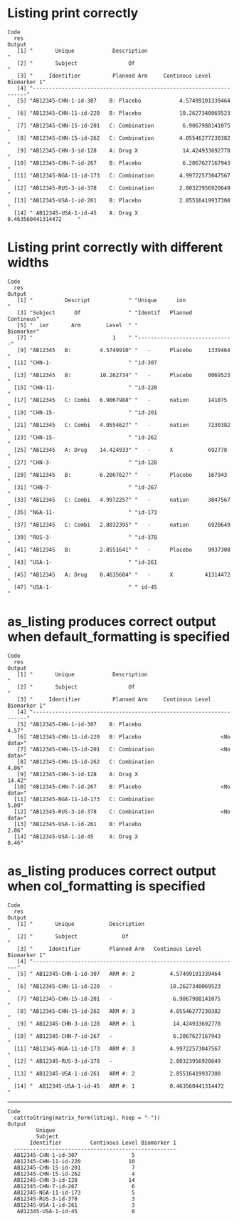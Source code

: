 # Listing print correctly

    Code
      res
    Output
       [1] "       Unique            Description                                "
       [2] "       Subject                Of                                    "
       [3] "     Identifier          Planned Arm     Continous Level Biomarker 1"
       [4] "--------------------------------------------------------------------"
       [5] "AB12345-CHN-1-id-307    B: Placebo            4.57499101339464      "
       [6] "AB12345-CHN-11-id-220   B: Placebo            10.2627340069523      "
       [7] "AB12345-CHN-15-id-201   C: Combination         6.9067988141075      "
       [8] "AB12345-CHN-15-id-262   C: Combination        4.05546277230382      "
       [9] "AB12345-CHN-3-id-128    A: Drug X              14.424933692778      "
      [10] "AB12345-CHN-7-id-267    B: Placebo             6.2067627167943      "
      [11] "AB12345-NGA-11-id-173   C: Combination        4.99722573047567      "
      [12] "AB12345-RUS-3-id-378    C: Combination        2.80323956920649      "
      [13] "AB12345-USA-1-id-261    B: Placebo            2.85516419937308      "
      [14] " AB12345-USA-1-id-45    A: Drug X             0.463560441314472     "

# Listing print correctly with different widths

    Code
      res
    Output
       [1] "          Descript            " "Unique      ion               "
       [3] "Subject      Of               " "Identif   Planned    Continous"
       [5] "  ier       Arm        Level  " "                     Biomarker"
       [7] "                         1    " "------------------------------"
       [9] "AB12345   B:         4.5749910" "   -      Placebo     1339464 "
      [11] "CHN-1-                        " "id-307                        "
      [13] "AB12345   B:         10.262734" "   -      Placebo     0069523 "
      [15] "CHN-11-                       " "id-220                        "
      [17] "AB12345   C: Combi   6.9067988" "   -      nation      141075  "
      [19] "CHN-15-                       " "id-201                        "
      [21] "AB12345   C: Combi   4.0554627" "   -      nation      7230382 "
      [23] "CHN-15-                       " "id-262                        "
      [25] "AB12345   A: Drug    14.424933" "   -      X           692778  "
      [27] "CHN-3-                        " "id-128                        "
      [29] "AB12345   B:         6.2067627" "   -      Placebo     167943  "
      [31] "CHN-7-                        " "id-267                        "
      [33] "AB12345   C: Combi   4.9972257" "   -      nation      3047567 "
      [35] "NGA-11-                       " "id-173                        "
      [37] "AB12345   C: Combi   2.8032395" "   -      nation      6920649 "
      [39] "RUS-3-                        " "id-378                        "
      [41] "AB12345   B:         2.8551641" "   -      Placebo     9937308 "
      [43] "USA-1-                        " "id-261                        "
      [45] "AB12345   A: Drug    0.4635604" "   -      X          41314472 "
      [47] "USA-1-                        " " id-45                        "

# as_listing produces correct output when default_formatting is specified

    Code
      res
    Output
       [1] "       Unique            Description                                "
       [2] "       Subject                Of                                    "
       [3] "     Identifier          Planned Arm     Continous Level Biomarker 1"
       [4] "--------------------------------------------------------------------"
       [5] "AB12345-CHN-1-id-307    B: Placebo                              4.57"
       [6] "AB12345-CHN-11-id-220   B: Placebo                         <No data>"
       [7] "AB12345-CHN-15-id-201   C: Combination                     <No data>"
       [8] "AB12345-CHN-15-id-262   C: Combination                          4.06"
       [9] "AB12345-CHN-3-id-128    A: Drug X                              14.42"
      [10] "AB12345-CHN-7-id-267    B: Placebo                         <No data>"
      [11] "AB12345-NGA-11-id-173   C: Combination                          5.00"
      [12] "AB12345-RUS-3-id-378    C: Combination                     <No data>"
      [13] "AB12345-USA-1-id-261    B: Placebo                              2.86"
      [14] "AB12345-USA-1-id-45     A: Drug X                               0.46"

# as_listing produces correct output when col_formatting is specified

    Code
      res
    Output
       [1] "       Unique           Description                              "
       [2] "       Subject              Of                                   "
       [3] "     Identifier         Planned Arm   Continous Level Biomarker 1"
       [4] "-----------------------------------------------------------------"
       [5] " AB12345-CHN-1-id-307   ARM #: 2           4.57499101339464      "
       [6] "AB12345-CHN-11-id-220   -                  10.2627340069523      "
       [7] "AB12345-CHN-15-id-201   -                   6.9067988141075      "
       [8] "AB12345-CHN-15-id-262   ARM #: 3           4.05546277230382      "
       [9] " AB12345-CHN-3-id-128   ARM #: 1            14.424933692778      "
      [10] " AB12345-CHN-7-id-267   -                   6.2067627167943      "
      [11] "AB12345-NGA-11-id-173   ARM #: 3           4.99722573047567      "
      [12] " AB12345-RUS-3-id-378   -                  2.80323956920649      "
      [13] " AB12345-USA-1-id-261   ARM #: 2           2.85516419937308      "
      [14] "  AB12345-USA-1-id-45   ARM #: 1           0.463560441314472     "

---

    Code
      cat(toString(matrix_form(lsting), hsep = "-"))
    Output
             Unique                                      
             Subject                                     
           Identifier         Continous Level Biomarker 1
      ---------------------------------------------------
      AB12345-CHN-1-id-307                 5             
      AB12345-CHN-11-id-220               10             
      AB12345-CHN-15-id-201                7             
      AB12345-CHN-15-id-262                4             
      AB12345-CHN-3-id-128                14             
      AB12345-CHN-7-id-267                 6             
      AB12345-NGA-11-id-173                5             
      AB12345-RUS-3-id-378                 3             
      AB12345-USA-1-id-261                 3             
       AB12345-USA-1-id-45                 0             

